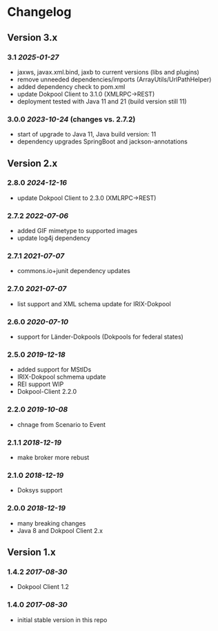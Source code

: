 # Changelog

## Version 3.x

### 3.1 *2025-01-27*

 - jaxws, javax.xml.bind, jaxb to current versions (libs and plugins)
 - remove unneeded dependencies/imports (ArrayUtils/UrlPathHelper)
 - added dependency check to pom.xml
 - update Dokpool Client to 3.1.0 (XMLRPC->REST)
 - deployment tested with Java 11 and 21 (build version still 11)

### 3.0.0 *2023-10-24* (changes vs. 2.7.2)

 - start of upgrade to Java 11, Java build version: 11
 - dependency upgrades SpringBoot and jackson-annotations

## Version 2.x

### 2.8.0 *2024-12-16*

 - update Dokpool Client to 2.3.0 (XMLRPC->REST)

### 2.7.2 *2022-07-06*

 - added GIF mimetype to supported images
 - update log4j dependency

### 2.7.1 *2021-07-07*

 - commons.io+junit dependency updates

### 2.7.0 *2021-07-07*

 - list support and XML schema update for IRIX-Dokpool

### 2.6.0 *2020-07-10*

 - support for Länder-Dokpools (Dokpools for federal states)


### 2.5.0 *2019-12-18*

 - added support for MStIDs
 - IRIX-Dokpool schmema update
 - REI support WIP
 - Dokpool-Client 2.2.0

### 2.2.0 *2019-10-08*

 - chnage from Scenario to Event

### 2.1.1 *2018-12-19*

 - make broker more rebust

### 2.1.0 *2018-12-19*

 - Doksys support

### 2.0.0 *2018-12-19*

 - many breaking changes
 - Java 8 and Dokpool Client 2.x

## Version 1.x

### 1.4.2 *2017-08-30*

 - Dokpool Client 1.2

### 1.4.0 *2017-08-30*
 - initial stable version in this repo
